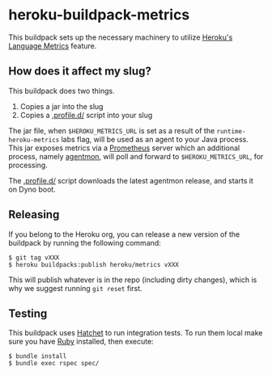# heroku-buildpack-metrics

This buildpack sets up the necessary machinery to
utilize
[Heroku's Language Metrics](https://devcenter.heroku.com/articles/language-runtime-metrics) feature.

## How does it affect my slug?

This buildpack does two things.

1. Copies a jar into the slug
2. Copies a [.profile.d/](https://devcenter.heroku.com/articles/dynos#the-profile-file) script into your slug

The jar file, when `$HEROKU_METRICS_URL` is set as a result of the
`runtime-heroku-metrics` labs flag, will be used as an agent to your
Java process. This jar exposes metrics via
a [Prometheus](https://prometheus.io/) server which an additional
process, namely [agentmon](https://github.com/heroku/agentmon), will
poll and forward to `$HEROKU_METRICS_URL`, for processing.

The [.profile.d/](https://devcenter.heroku.com/articles/dynos#the-profile-file) script downloads the latest agentmon release, and
starts it on Dyno boot.

## Releasing

If you belong to the Heroku org, you can release a new version of the buildpack
by running the following command:

```
$ git tag vXXX
$ heroku buildpacks:publish heroku/metrics vXXX
```

This will publish whatever is in the repo (including dirty changes), which is why
we suggest running `git reset` first.

## Testing

This buildpack uses [Hatchet](https://github.com/heroku/hatchet) to run integration tests. To run them local
make sure you have [Ruby](https://www.ruby-lang.org/) installed, then execute:

```sh-session
$ bundle install
$ bundle exec rspec spec/
```
